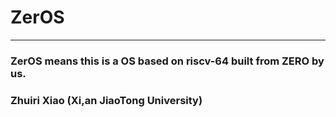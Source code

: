# ZerOS

---------------------------------------

### ZerOS means this is a OS based on riscv-64 built from ZERO by us.

### Zhuiri Xiao (Xi,an JiaoTong University)
